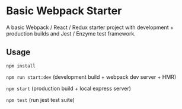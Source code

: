 # Basic Webpack Starter

A basic Webpack / React / Redux starter project with development + production builds and Jest / Enzyme test framework.

## Usage

`npm install`

`npm run start:dev` (development build + webpack dev server + HMR)

`npm start` (production build + local express server)

`npm test` (run jest test suite)
